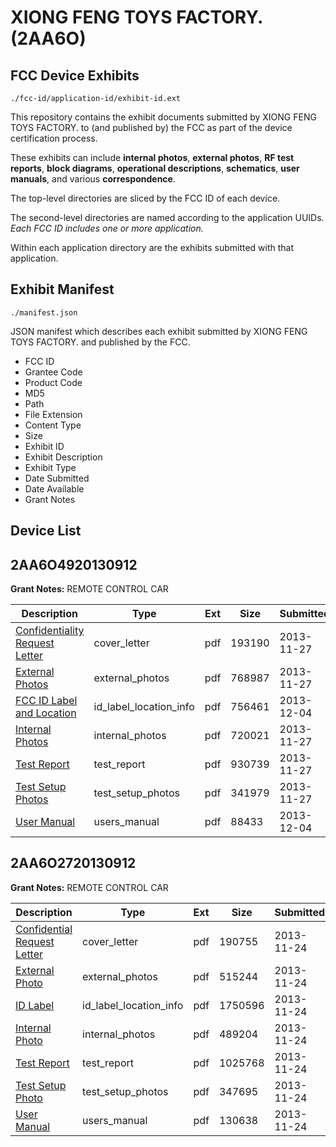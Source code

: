 # XIONG FENG TOYS FACTORY. (2AA6O)
## FCC Device Exhibits

```
./fcc-id/application-id/exhibit-id.ext
```

This repository contains the exhibit documents submitted by XIONG FENG TOYS FACTORY. to (and published by) the FCC as part of the device certification process.

These exhibits can include **internal photos**, **external photos**, **RF test reports**, **block diagrams**, **operational descriptions**, **schematics**, **user manuals**, and various **correspondence**.

The top-level directories are sliced by the FCC ID of each device.

The second-level directories are named according to the application UUIDs. *Each FCC ID includes one or more application.*

Within each application directory are the exhibits submitted with that application. 

## Exhibit Manifest

```
./manifest.json
```

JSON manifest which describes each exhibit submitted by XIONG FENG TOYS FACTORY. and published by the FCC.

- FCC ID
- Grantee Code
- Product Code
- MD5
- Path
- File Extension
- Content Type
- Size
- Exhibit ID
- Exhibit Description
- Exhibit Type
- Date Submitted
- Date Available
- Grant Notes

## Device List
## 2AA6O4920130912
**Grant Notes:** REMOTE CONTROL CAR

| Description | Type | Ext | Size | Submitted | Available |
| ----------- | ---- | --- | ---- | --------- | --------- |
| [Confidentiality Request Letter](2AA6O4920130912/bd683896c7e3af84279ffec873a1bfe9/2129826.pdf) | cover_letter | pdf | 193190 | 2013-11-27 | 2013-11-27 |
| [External Photos](2AA6O4920130912/bd683896c7e3af84279ffec873a1bfe9/2129827.pdf) | external_photos | pdf | 768987 | 2013-11-27 | 2013-11-27 |
| [FCC ID Label and Location](2AA6O4920130912/bd683896c7e3af84279ffec873a1bfe9/2133152.pdf) | id_label_location_info | pdf | 756461 | 2013-12-04 | 2013-11-27 |
| [Internal Photos](2AA6O4920130912/bd683896c7e3af84279ffec873a1bfe9/2129828.pdf) | internal_photos | pdf | 720021 | 2013-11-27 | 2013-11-27 |
| [Test Report](2AA6O4920130912/bd683896c7e3af84279ffec873a1bfe9/2129831.pdf) | test_report | pdf | 930739 | 2013-11-27 | 2013-11-27 |
| [Test Setup Photos](2AA6O4920130912/bd683896c7e3af84279ffec873a1bfe9/2129830.pdf) | test_setup_photos | pdf | 341979 | 2013-11-27 | 2013-11-27 |
| [User Manual](2AA6O4920130912/bd683896c7e3af84279ffec873a1bfe9/2133153.pdf) | users_manual | pdf | 88433 | 2013-12-04 | 2013-11-27 |
## 2AA6O2720130912
**Grant Notes:** REMOTE CONTROL CAR

| Description | Type | Ext | Size | Submitted | Available |
| ----------- | ---- | --- | ---- | --------- | --------- |
| [Confidential Request Letter](2AA6O2720130912/79f76d703ddcf99e64a21e911b96e88c/2126509.pdf) | cover_letter | pdf | 190755 | 2013-11-24 | 2013-11-24 |
| [External Photo](2AA6O2720130912/79f76d703ddcf99e64a21e911b96e88c/2126510.pdf) | external_photos | pdf | 515244 | 2013-11-24 | 2013-11-24 |
| [ID Label](2AA6O2720130912/79f76d703ddcf99e64a21e911b96e88c/2126507.pdf) | id_label_location_info | pdf | 1750596 | 2013-11-24 | 2013-11-24 |
| [Internal Photo](2AA6O2720130912/79f76d703ddcf99e64a21e911b96e88c/2126511.pdf) | internal_photos | pdf | 489204 | 2013-11-24 | 2013-11-24 |
| [Test Report](2AA6O2720130912/79f76d703ddcf99e64a21e911b96e88c/2126508.pdf) | test_report | pdf | 1025768 | 2013-11-24 | 2013-11-24 |
| [Test Setup Photo](2AA6O2720130912/79f76d703ddcf99e64a21e911b96e88c/2126512.pdf) | test_setup_photos | pdf | 347695 | 2013-11-24 | 2013-11-24 |
| [User Manual](2AA6O2720130912/79f76d703ddcf99e64a21e911b96e88c/2126513.pdf) | users_manual | pdf | 130638 | 2013-11-24 | 2013-11-24 |
